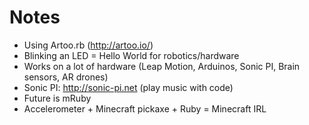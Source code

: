 # Notes
* Using Artoo.rb (http://artoo.io/)
* Blinking an LED =  Hello World for robotics/hardware
* Works on a lot of hardware (Leap Motion, Arduinos, Sonic PI, Brain sensors, AR drones)
* Sonic PI: http://sonic-pi.net (play music with code)
* Future is mRuby
* Accelerometer + Minecraft pickaxe + Ruby = Minecraft IRL
